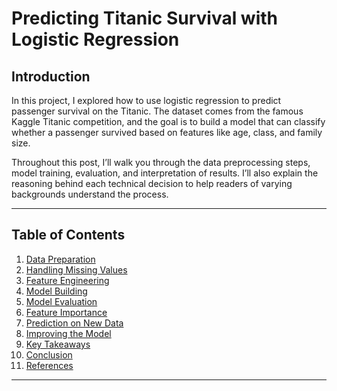 # Predicting Titanic Survival with Logistic Regression

## Introduction

In this project, I explored how to use logistic regression to predict passenger survival on the Titanic. The dataset comes from the famous Kaggle Titanic competition, and the goal is to build a model that can classify whether a passenger survived based on features like age, class, and family size.

Throughout this post, I’ll walk you through the data preprocessing steps, model training, evaluation, and interpretation of results. I’ll also explain the reasoning behind each technical decision to help readers of varying backgrounds understand the process.

---

## Table of Contents

1. [Data Preparation](#data-preparation)
2. [Handling Missing Values](#handling-missing-values)
3. [Feature Engineering](#feature-engineering)
4. [Model Building](#model-building)
5. [Model Evaluation](#model-evaluation)
6. [Feature Importance](#feature-importance)
7. [Prediction on New Data](#prediction-on-new-data)
8. [Improving the Model](#improving-the-model)
9. [Key Takeaways](#key-takeaways)
10. [Conclusion](#conclusion)
11. [References](#references)

---

